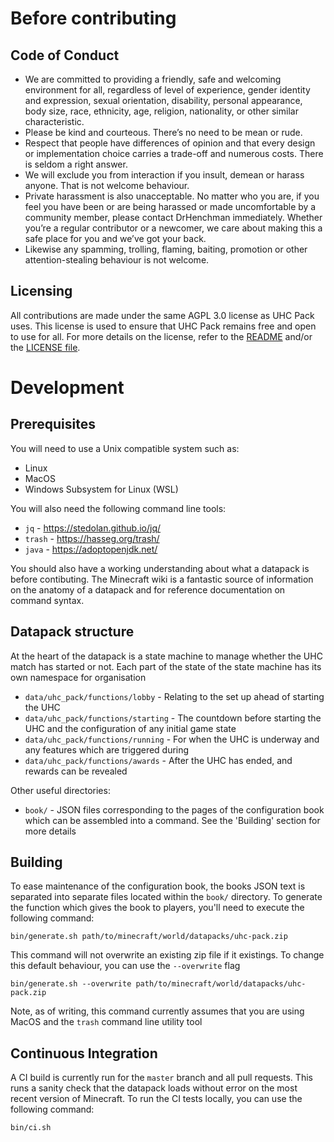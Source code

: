 # Before contributing

## Code of Conduct

* We are committed to providing a friendly, safe and welcoming environment for
  all, regardless of level of experience, gender identity and expression,
  sexual orientation, disability, personal appearance, body size, race,
  ethnicity, age, religion, nationality, or other similar characteristic.
* Please be kind and courteous. There’s no need to be mean or rude.
* Respect that people have differences of opinion and that every design or
  implementation choice carries a trade-off and numerous costs. There is
  seldom a right answer.
* We will exclude you from interaction if you insult, demean or harass anyone.
  That is not welcome behaviour.
* Private harassment is also unacceptable. No matter who you are, if you feel
  you have been or are being harassed or made uncomfortable by a community
  member, please contact DrHenchman immediately. Whether you’re a regular
  contributor or a newcomer, we care about making this a safe place for you
  and we’ve got your back.
* Likewise any spamming, trolling, flaming, baiting, promotion or other
  attention-stealing behaviour is not welcome.

## Licensing

All contributions are made under the same AGPL 3.0 license as UHC Pack uses.
This license is used to ensure that UHC Pack remains free and open to use
for all. For more details on the license, refer to the [README](README.md)
and/or the [LICENSE file](LICENSE).

# Development

## Prerequisites

You will need to use a Unix compatible system such as:

* Linux
* MacOS
* Windows Subsystem for Linux (WSL)

You will also need the following command line tools:

* `jq` - https://stedolan.github.io/jq/
* `trash` - https://hasseg.org/trash/
* `java` - https://adoptopenjdk.net/

You should also have a working understanding about what a datapack is before
contibuting. The Minecraft wiki is a fantastic source of information on the
anatomy of a datapack and for reference documentation on command syntax.

## Datapack structure

At the heart of the datapack is a state machine to manage whether the UHC match
has started or not. Each part of the state of the state machine has its own
namespace for organisation

* `data/uhc_pack/functions/lobby` - Relating to the set up ahead of starting
  the UHC
* `data/uhc_pack/functions/starting` - The countdown before starting the UHC
  and the configuration of any initial game state
* `data/uhc_pack/functions/running` - For when the UHC is underway and any
  features which are  triggered during
* `data/uhc_pack/functions/awards` - After the UHC has ended, and rewards
  can be revealed

Other useful directories:

* `book/` - JSON files corresponding to the pages of the configuration book
  which can be assembled into a command. See the 'Building' section for more
  details

## Building

To ease maintenance of the configuration book, the books JSON text is separated
into separate files located within the `book/` directory. To generate the
function which gives the book to players, you'll need to execute the following
command:

    bin/generate.sh path/to/minecraft/world/datapacks/uhc-pack.zip

This command will not overwrite an existing zip file if it existings. To
change this default behaviour, you can use the `--overwrite` flag

    bin/generate.sh --overwrite path/to/minecraft/world/datapacks/uhc-pack.zip

Note, as of writing, this command currently assumes that you are using MacOS
and the `trash` command line utility tool

## Continuous Integration

A CI build is currently run for the `master` branch and all pull requests. This
runs a sanity check that the datapack loads without error on the most recent
version of Minecraft. To run the CI tests locally, you can use the following
command:

    bin/ci.sh
